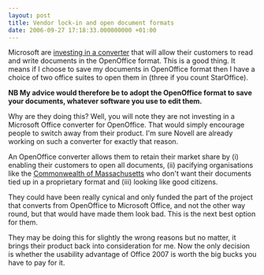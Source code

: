 ```yaml
---
layout: post
title: Vendor lock-in and open document formats
date: 2006-09-27 17:18:33.000000000 +01:00
---
```

<p style="margin-bottom:0;">Microsoft are <a href="http://sourceforge.net/projects/odf-converter/" target="_blank">investing in a converter</a> that will allow their customers to read and write documents in the OpenOffice format. This is a good thing. It means if I choose to save my documents in OpenOffice format then I have a choice of two office suites to open them in (three if you count StarOffice).</p>
<p style="margin-bottom:0;"><strong>NB My advice would therefore be to adopt the OpenOffice format to save your documents, whatever software you use to edit them.</strong></p>
<p style="margin-bottom:0;">Why are they doing this? Well, you will note they are not investing in a Microsoft Office converter for OpenOffice. That would simply encourage people to switch away from their product. I'm sure Novell are already working on such a converter for exactly that reason.</p>
<p style="margin-bottom:0;">An OpenOffice converter allows them to retain their market share by (i) enabling their customers to open all documents, (ii) pacifying organisations like the <a href="http://www.mass.gov/Aitd/docs/open/2ODF_CIO_mtg_10-27-05.odp">Commonwealth of Massachusetts</a> who don't want their documents tied up in a proprietary format and (iii) looking like good citizens.</p>
<p style="margin-bottom:0;">They could have been really cynical and only funded the part of the project that converts from OpenOffice to Microsoft Office, and not the other way round, but that would have made them look bad. This is the next best option for them.</p>
<p style="margin-bottom:0;">They may be doing this for slightly the wrong reasons but no matter, it brings their product back into consideration for me. Now the only decision is whether the usability advantage of Office 2007 is worth the big bucks you have to pay for it.</p>
